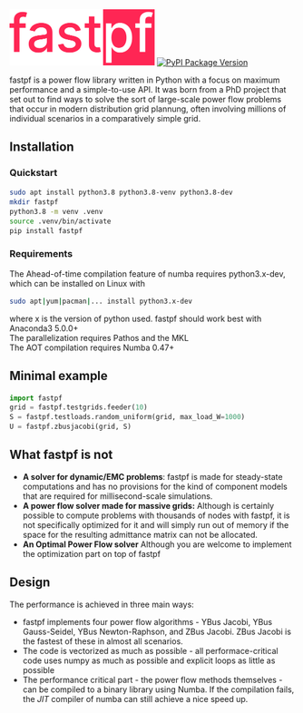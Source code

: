 <img src="./docs/fastpf_logo.svg" width="256"/>
<a href="https://pypi.org/project/fastapi" target="_blank">
    <img src="https://img.shields.io/pypi/v/fastpf?label=PyPI" alt="PyPI Package Version">
</a>

fastpf is a power flow library written in Python with a focus on maximum performance and a simple-to-use API. It was born from a PhD project that set out to find ways to solve the sort of large-scale power flow problems that occur in modern distribution grid plannung, often involving millions of individual scenarios in a comparatively simple grid.

## Installation

### Quickstart
```bash
sudo apt install python3.8 python3.8-venv python3.8-dev
mkdir fastpf
python3.8 -m venv .venv
source .venv/bin/activate
pip install fastpf
```

### Requirements
The Ahead-of-time compilation feature of numba requires python3.x-dev, which can be installed on Linux with 
```bash
sudo apt|yum|pacman|... install python3.x-dev
```
where x is the version of python used. 
fastpf should work best with Anaconda3 5.0.0+  
The parallelization requires Pathos and the MKL  
The AOT compilation requires Numba 0.47+

## Minimal example
```python
import fastpf
grid = fastpf.testgrids.feeder(10)
S = fastpf.testloads.random_uniform(grid, max_load_W=1000)
U = fastpf.zbusjacobi(grid, S)
```

## What fastpf is not
- **A solver for dynamic/EMC problems**: fastpf is made for steady-state computations and has no provisions for the kind of component models that are required for millisecond-scale simulations.
- **A power flow solver made for massive grids:** Although is certainly possible to compute problems with thousands of nodes with fastpf, it is not specifically optimized for it and will simply run out of memory if the space for the resulting admittance matrix can not be allocated.
- **An Optimal Power Flow solver**
Although you are welcome to implement the optimization part on top of fastpf

## Design
 The performance is achieved in three main ways:

- fastpf implements four power flow algorithms - YBus Jacobi, YBus Gauss-Seidel, YBus Newton-Raphson, and ZBus Jacobi. ZBus Jacobi is the fastest of these in almost all scenarios.
- The code is vectorized as much as possible - all performace-critical code uses numpy as much as possible and explicit loops as little as possible
- The performance critical part - the power flow methods themselves - can be compiled to a binary library using Numba. If the compilation fails, the _JIT_ compiler of numba can still achieve a nice speed up.
